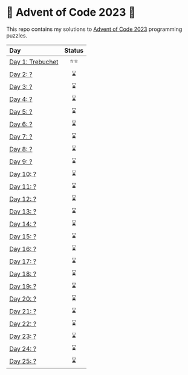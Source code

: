 # 🎄 Advent of Code 2023 🎄

This repo contains my solutions to [Advent of Code 2023](https://adventofcode.com/2023) programming puzzles.

| Day                           | Status |
| :---------------------------- | :----: |
| [Day 1: Trebuchet](./01) |  ⭐⭐  |
| [Day 2: ?](./02)           |  ⌛  |
| [Day 3: ?](./03)           |  ⌛  |
| [Day 4: ?](./04)           |  ⌛  |
| [Day 5: ?](./05)           |  ⌛  |
| [Day 6: ?](./06)           |  ⌛  |
| [Day 7: ?](./07)           |  ⌛  |
| [Day 8: ?](./08)           |  ⌛  |
| [Day 9: ?](./09)           |  ⌛  |
| [Day 10: ?](./10)          |  ⌛  |
| [Day 11: ?](./11)          |  ⌛  |
| [Day 12: ?](./12)          |  ⌛  |
| [Day 13: ?](./13)          |  ⌛  |
| [Day 14: ?](./14)          |  ⌛  |
| [Day 15: ?](./15)          |  ⌛  |
| [Day 16: ?](./16)          |  ⌛  |
| [Day 17: ?](./17)          |  ⌛  |
| [Day 18: ?](./18)          |  ⌛  |
| [Day 19: ?](./19)          |  ⌛  |
| [Day 20: ?](./20)          |  ⌛  |
| [Day 21: ?](./21)          |  ⌛  |
| [Day 22: ?](./22)          |  ⌛  |
| [Day 23: ?](./23)          |  ⌛  |
| [Day 24: ?](./24)          |  ⌛  |
| [Day 25: ?](./25)          |  ⌛  |
